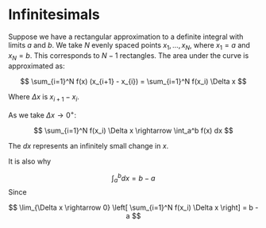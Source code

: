 # Infinitesimals
Suppose we have a rectangular approximation to a definite integral with limits $a$ and $b$. We take $N$ evenly spaced points $x_1, \ldots, x_N$, where $x_1 = a$ and $x_N = b$. This corresponds to $N-1$ rectangles. The area under the curve is approximated as:

$$
\sum_{i=1}^N f(x) (x_{i+1} - x_{i}) =
\sum_{i=1}^N f(x_i) \Delta x
$$

Where $\Delta x$ is $x_{i+1} - x_{i}$. 

As we take $\Delta x \rightarrow 0^+$:

$$
\sum_{i=1}^N f(x_i) \Delta x \rightarrow \int_a^b f(x) dx
$$

The $dx$ represents an infinitely small change in $x$.

It is also why


$$
\int_a^b dx = b - a
$$
Since

$$
\lim_{\Delta x \rightarrow 0} \left[ \sum_{i=1}^N f(x_i) \Delta x \right] = b - a
$$